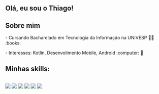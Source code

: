 ## Olá, eu sou o Thiago! 

## Sobre mim
<div style="display: inline_block"  >
<p> - Cursando Bacharelado em Tecnologia da Informação na UNIVESP 👨‍🎓 :books:  </p>
<p> - Interesses: Kotlin, Desenvolimento Mobile, Android :computer: 🎯 </p>
</b>
  
## Minhas skills:
<div style="display: inline_block"><br>
  <img src="https://img.shields.io/badge/Android_Studio-3DDC84?style=for-the-badge&logo=android-studio&logoColor=white">
  <img src="https://img.shields.io/badge/IntelliJ_IDEA-000000.svg?style=for-the-badge&logo=intellij-idea&logoColor=white">
  <img src="https://img.shields.io/badge/Android-3DDC84?style=for-the-badge&logo=android&logoColor=white">
  <img src="https://img.shields.io/badge/Kotlin-0095D5?&style=for-the-badge&logo=kotlin&logoColor=white">
  <img src="https://img.shields.io/badge/MySQL-00000F?style=for-the-badge&logo=mysql&logoColor=white">
  <img src="https://img.shields.io/badge/Ubuntu-E95420?style=for-the-badge&logo=ubuntu&logoColor=white">
</div>
